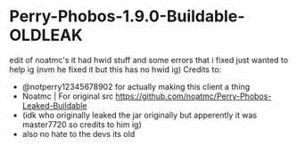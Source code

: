 # Perry-Phobos-1.9.0-Buildable-OLDLEAK  
edit of noatmc's it had hwid stuff and some errors that i fixed just wanted to help ig  (nvm he fixed it but this has no hwid ig)
  Credits to:
  - @notperry12345678902 for actually making this client a thing  
  - Noatmc | For original src https://github.com/noatmc/Perry-Phobos-Leaked-Buildable  
  - (idk who originally leaked the jar originally but apperently it was master7720 so credits to him ig)  
  - also no hate to the devs its old
